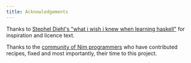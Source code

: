 ```yaml
---
title: Acknowledgements
---
```



Thanks to [Stephel Diehl's "what i wish i knew when learning haskell"](http://dev.stephendiehl.com/hask/) for inspiration and licence text.

Thanks to the [community of Nim programmers](https://github.com/btbytes/nim-cookbook/graphs/contributors) who have contributed recipes, fixed and most importantly, their time to this project.

